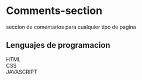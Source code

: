 # Comments-section

seccion de comentarios para cualquier tipo de pagina

## Lenguajes de programacion

HTML  
CSS      
JAVASCRIPT
